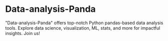 # Data-analysis-Panda
"Data-analysis-Panda" offers top-notch Python pandas-based data analysis tools. Explore data science, visualization, ML, stats, and more for impactful insights. Join us!
